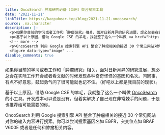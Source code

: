 ```yaml
---
title: OncoSearch 肿瘤研究必备（自用）聚合搜索工具
date: '2021-11-21'
linkTitle: https://kaopubear.top/blog/2021-11-21-oncosearch/
source: .na.character
description: |-
  <p>如果你目前的学习或者工作和「肿瘤研究」相关，面对日新月异的研究进展，想必总会在实际工作开会或者看文献的时候发现各种奇奇怪怪的基因和名次。问同事，有点不好意思，鼓起勇气问了很可能就也记不住。（好吧以上都是我目前的现状）。</p>
  <p>基于以上原因，借助 Google CSE 的羊毛，我就整了这么一个叫做 <a href="https://kaopubear.top/oncosearch/">OncoSearch</a> 的小工具。开发成本可以说是没有，但着实解决了自己现在非常棘手的问题，于是也推荐给可能需要的你。</p>
  <!-- more -->
  <p>OncoSearch 利用 Google 搜索引擎 API 整合了肿瘤相关的接近 30 个常见网站对你的输入内容进行搜索。你可以尝试搜索基因名如 EGFR，突变位点如 BRAF V600E 或者是任何和肿瘤相关内容。</p>
  <figure data-type="image" ...
disable_comments: true
---
```

<p>如果你目前的学习或者工作和「肿瘤研究」相关，面对日新月异的研究进展，想必总会在实际工作开会或者看文献的时候发现各种奇奇怪怪的基因和名次。问同事，有点不好意思，鼓起勇气问了很可能就也记不住。（好吧以上都是我目前的现状）。</p>
<p>基于以上原因，借助 Google CSE 的羊毛，我就整了这么一个叫做 <a href="https://kaopubear.top/oncosearch/">OncoSearch</a> 的小工具。开发成本可以说是没有，但着实解决了自己现在非常棘手的问题，于是也推荐给可能需要的你。</p>
<!-- more -->
<p>OncoSearch 利用 Google 搜索引擎 API 整合了肿瘤相关的接近 30 个常见网站对你的输入内容进行搜索。你可以尝试搜索基因名如 EGFR，突变位点如 BRAF V600E 或者是任何和肿瘤相关内容。</p>
<figure data-type="image" ...